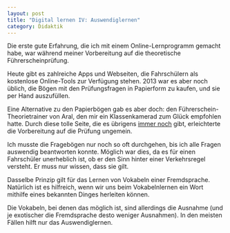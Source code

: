 ```yaml
---
layout: post
title: "Digital lernen IV: Auswendiglernen"
category: Didaktik
---
```

Die erste gute Erfahrung, die ich mit einem Online-Lernprogramm gemacht habe, war während meiner Vorbereitung auf die theoretische Führerscheinprüfung.

Heute gibt es zahlreiche Apps und Webseiten, die Fahrschülern als kostenlose Online-Tools zur Verfügung stehen. 2013 war es aber noch üblich, die Bögen mit den Prüfungsfragen in Papierform zu kaufen, und sie per Hand auszufüllen.

Eine Alternative zu den Papierbögen gab es aber doch: den Führerschein-Theorietrainer von Aral, den mir ein Klassenkamerad zum Glück empfohlen hatte. Durch diese tolle Seite, die es übrigens [immer noch](https://mein.aral.de/einstellungen/theorietrainer) gibt, erleichterte die Vorbereitung auf die Prüfung ungemein.

Ich musste die Fragebögen nur noch so oft durchgehen, bis ich alle Fragen auswendig beantworten konnte. Möglich war dies, da es für einen Fahrschüler unerheblich ist, ob er den Sinn hinter einer Verkehrsregel versteht. Er muss nur wissen, dass sie gilt.

Dasselbe Prinzip gilt für das Lernen von Vokabeln einer Fremdsprache. Natürlich ist es hilfreich, wenn wir uns beim Vokabelnlernen ein Wort mithilfe eines bekannten Dinges herleiten können.

Die Vokabeln, bei denen das möglich ist, sind allerdings die Ausnahme (und je exotischer die Fremdsprache desto weniger Ausnahmen). In den meisten Fällen hilft nur das Auswendiglernen.

